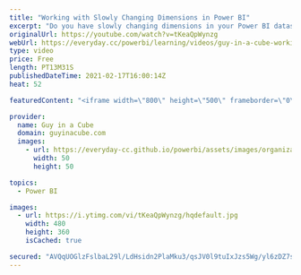 ```yaml
---
title: "Working with Slowly Changing Dimensions in Power BI"
excerpt: "Do you have slowly changing dimensions in your Power BI dataset? Struggling to work with them to get the right values? Patrick walks you through how you can deal with them.  Download sample files: http://guyinacu.be/scdsample  Wikipedia https://en.wikipedia.org/wiki/Slowly_changing_dimension  Using calculation"
originalUrl: https://youtube.com/watch?v=tKeaQpWynzg
webUrl: https://everyday.cc/powerbi/learning/videos/guy-in-a-cube-working-with-slowly-changing-dimensions-in-power-bi/
type: video
price: Free
length: PT13M31S
publishedDateTime: 2021-02-17T16:00:14Z
heat: 52

featuredContent: "<iframe width=\"800\" height=\"500\" frameborder=\"0\" src=\"https://www.youtube.com/embed/tKeaQpWynzg\" allow=\"accelerometer; autoplay; encrypted-media; gyroscope; picture-in-picture\" allowfullscreen></iframe>"

provider:
  name: Guy in a Cube
  domain: guyinacube.com
  images:
    - url: https://everyday-cc.github.io/powerbi/assets/images/organizations/guyinacube.com-50x50.jpg
      width: 50
      height: 50

topics:
  - Power BI

images:
  - url: https://i.ytimg.com/vi/tKeaQpWynzg/hqdefault.jpg
    width: 480
    height: 360
    isCached: true

secured: "AVQqUOGlzFslbaL29l/LdHsidn2PlaMku3/qsJV0l9tuIxJzs5Wg/yl6zDZ7s4NijO0V5ZyZVZDLZvrtxHxDyDkyrXhfA3SvdafYBqFmqyQ/J6YPiMdOxFP17TB6dkSXVR0eFx8Iosb8SaFlr+6RlesQ9brbTz3wdCciAjmuxM5GWRRsk5z7IywgC5dPDqS36adlr3IFtoRUne4ArUhEpHkcr5NKYA3HTQiD75CB4eQXCN2JuZnYQ+jWwy48sLLUysDKIEmgVtzVXmbt/QegHkwDjV1dW6tHcG/OtTF7EGpcweBFg6ue68hWb04uePevH4OvKcfSEoUMqjFHKHZDlHRqKJAVwdgxhHiFT87rYQDhyrM4xLzcahHodJfCn/c4ro00uUO8/7+awCUcwBJM3rjjjvJis0PuEFMPtXHFcEI=;y4j8EaTy6/iP1YbgW4gmrw=="
---
```


